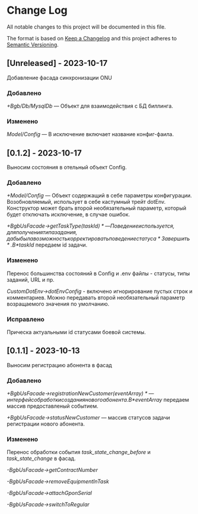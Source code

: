 
# Change Log
All notable changes to this project will be documented in this file.
 
The format is based on [Keep a Changelog](http://keepachangelog.com/)
and this project adheres to [Semantic Versioning](http://semver.org/).


## [Unreleased] - 2023-10-17
 
Добавление фасада синхронизации ONU
 
### Добавлено

*+Bgb/Db/MysqlDb* — Объект для взаимодействия с БД биллинга.

 
### Изменено

*Model/Config* — В исключение включает название конфиг-фаила.

 
## [0.1.2] - 2023-10-17
 
Выносим состояния в отельный объект Config.
 
### Добавлено

*+Model/Config* — Объект содержащий в себе параметры конфигурации. Возобновляемый, использует в себе кастумный трейт dotEnv. Конструктор может брать второй необязательный параметр, который будет отключать исключение, в случае ошибок.

*+BgbUsFacade->getTaskType($taskId)* — Поведение используется, для получения типа задания, дабы была возможность корректировать поведение статуса *Завершить*. В *$taskId* передаем id задачи.

 
### Изменено

Перенос большинства состояний в Config и .env файлы - статусы, типы заданий, URL и пр.

*CustomDotEnv->dotEnvConfig* - включено игнорирование пустых строк и комментариев. Можно передавать второй необязательный параметр возращаемого значения по умолчанию.

 
### Исправлено

Прическа актуальными id статусами боевой системы.



## [0.1.1] - 2023-10-13
 
Выносим регистрацию абонента в фасад
 
### Добавлено

*+BgbUsFacade->registrationNewCustomer($eventArray)* — интерфейс обработки создания нового абонента. В *$eventArray* передаем массив предоставленый событием.

*+BgbUsFacade->statusNewCustomer* — массив статусов задачи регистрации нового абонента.
 
### Изменено

Перенос обработки события *task_state_change_before* и *task_state_change* в фасад.

*-BgbUsFacade->getContractNumber*

*-BgbUsFacade->removeEquipmentInTask*

*-BgbUsFacade->attachGponSerial*

*-BgbUsFacade->switchToRegular*
